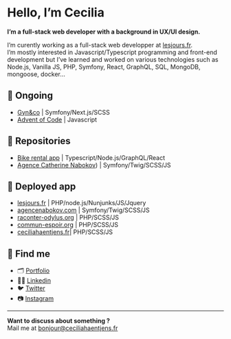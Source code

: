 # Hello, I’m Cecilia

**I’m a full-stack web developer with a background in UX/UI design.**

I’m curently working as a full-stack web developper at [lesjours.fr](https://lesjours.fr).<br>
I’m mostly interested in Javascript/Typescript programming and front-end development but I’ve learned and worked on various technologies such as Node.js, Vanilla JS, PHP, Symfony, React, GraphQL, SQL, MongoDB, mongoose, docker…

## 🔨 Ongoing

- [Gyn&co](https://github.com/gynandco-fr) | Symfony/Next.js/SCSS
- [Advent of Code](https://github.com/ceciliahaentjens/advent-of-code) | Javascript

## 🎈 Repositories

- [Bike rental app](https://github.com/ceciliahaentjens/bike-rental) | Typescript/Node.js/GraphQL/React
- [Agence Catherine Nabokov](https://github.com/ceciliahaentjens/agence-nabokov)) | Symfony/Twig/SCSS/JS

## 👀 Deployed app

- [lesjours.fr](https://lesjours.fr) | PHP/node.js/Nunjunks/JS/Jquery
- [agencenabokov.com](https://agencenabokov.com/) | Symfony/Twig/SCSS/JS
- [raconter-odylus.org](https://raconter-odylus.org/) | PHP/SCSS/JS
- [commun-espoir.org](http://commun-espoir.org/) | PHP/SCSS/JS
- [ceciliahaentjens.fr](https://ceciliahentjens.fr/)| PHP/SCSS/JS

## 💌 Find me

- 🗂 [Portfolio](https://ceciliahaentjens.fr/)
- 👩‍💻 [Linkedin](https://www.linkedin.com/in/cecilia-haentjens/)
- 🐦 [Twitter](https://twitter.com/ceciliahntjens)
- 📷 [Instagram](https://www.instagram.com/ceciliahaentjens/)

---

**Want to discuss about something ?**<br>
Mail me at [bonjour@ceciliahaentjens.fr](mailto:bonjour@ceciliahaentjens.fr)
